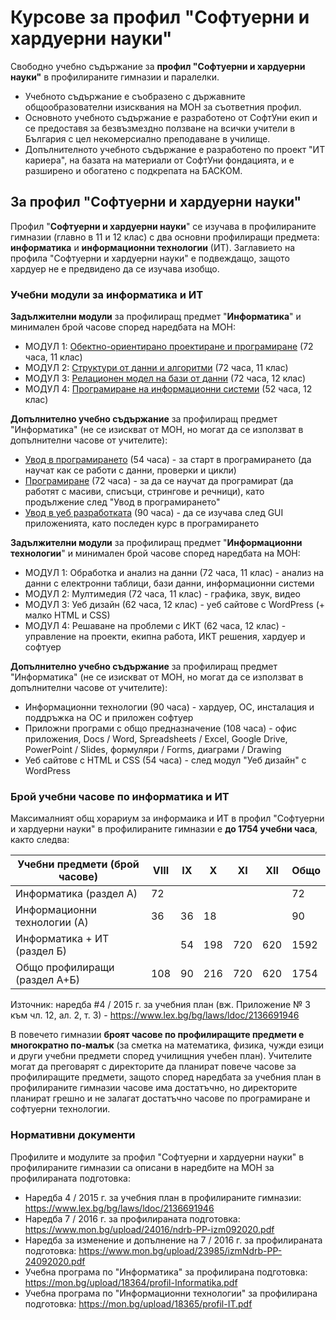 # Курсове за профил "Софтуерни и хардуерни науки"

Свободно учебно съдържание за **профил "Софтуерни и хардуерни науки"** в профилираните гимназии и паралелки.
 - Учебното съдържание е съобразено с държавните общообразователни изисквания на МОН за съответния профил.
 - Основното учебното съдържание е разработено от СофтУни екип и се предоставя за безвъзмездно ползване на всички учители в България с цел некомерсиално преподаване в училище.
 - Допълнителното учебното съдържание е разработено по проект "ИТ кариера", на базата на материали от СофтУни фондацията, и е разширено и обогатено с подкрепата на БАСКОМ.

## За профил "Софтуерни и хардуерни науки"

Профил "**Софтуерни и хардуерни науки**" се изучава в профилираните гимназии (главно в 11 и 12 клас) с два основни профилиращи предмета: **информатика** и **информационни технологии** (ИТ). Заглавието на профила "Софтуерни и хардуерни науки" е подвеждащо, защото хардуер не е предвидено да се изучава изобщо.

### Учебни модули за информатика и ИТ

**Задължителни модули** за профилиращ предмет "**Информатика**" и минимален брой часове според наредбата на МОН:
 - МОДУЛ 1: [Обектно-ориентирано проектиране и програмиране](https://github.com/BG-IT-Edu/School-Programming/tree/main/Courses/Software-Sciences/Module-1-OOP) (72 часа, 11 клас)
 - МОДУЛ 2: [Структури от данни и алгоритми](https://github.com/BG-IT-Edu/School-Programming/tree/main/Courses/Software-Sciences/Module-2-DS-and-Algo) (72 часа, 11 клас)
 - МОДУЛ 3: [Релационен модел на бази от данни](https://github.com/BG-IT-Edu/School-Programming/tree/main/Courses/Software-Sciences/Module-3-Databases) (72 часа, 12 клас)
 - МОДУЛ 4: [Програмиране на информационни системи](https://github.com/BG-IT-Edu/School-Programming/tree/main/Courses/Software-Sciences/Module-4-Information-Systems) (52 часа, 12 клас)

**Допълнително учебно съдържание** за профилиращ предмет "Информатика" (не се изискват от МОН, но могат да се използват в допълнителни часове от учителите):
 - [Увод в програмирането](https://github.com/BG-IT-Edu/School-Programming/tree/main/Courses/Applied-Programmer/Programming-Basics) (54 часа) - за старт в програмирането (да научат как се работи с данни, проверки и цикли)
 - [Програмиране](https://github.com/BG-IT-Edu/School-Programming/tree/main/Courses/Applied-Programmer/Programming-Fundamentals) (72 часа) - за да се научат да програмират (да работят с масиви, списъци, стрингове и речници), като продължение след "Увод в програмирането"
 - [Увод в уеб разработката](https://github.com/BG-IT-Edu/School-Programming/tree/main/Courses/Applied-Programmer/Internet-and-Web-Development) (90 часа) - да се изучава след GUI приложенията, като последен курс в програмирането

**Задължителни модули** за профилиращ предмет "**Информационни технологии**" и минимален брой часове според наредбата на МОН:
 - МОДУЛ 1: Обработка и анализ на данни (72 часа, 11 клас) - анализ на данни с електронни таблици, бази данни, информационни системи
 - МОДУЛ 2: Мултимедия (72 часа, 11 клас) - графика, звук, видео
 - МОДУЛ 3: Уеб дизайн (62 часа, 12 клас) - уеб сайтове с WordPress (+ малко HTML и CSS)
 - МОДУЛ 4: Решаване на проблеми с ИКТ (62 часа, 12 клас) - управление на проекти, екипна работа, ИКТ решения, хардуер и софтуер

**Допълнително учебно съдържание** за профилиращ предмет "Информатика" (не се изискват от МОН, но могат да се използват в допълнителни часове от учителите):
 - Информационни технологии (90 часа) - хардуер, ОС, инсталация и поддръжка на ОС и приложен софтуер
 - Приложни програми с общо предназначение (108 часа) - офис приложения, Docs / Word, Spreadsheets / Excel, Google Drive, PowerPoint / Slides, формуляри / Forms, диаграми / Drawing
 - Уеб сайтове с HTML и CSS (54 часа) - след модул "Уеб дизайн" с WordPress

### Брой учебни часове по информатика и ИТ

Максималният общ хорариум за информаика и ИТ в профил "Софтуерни и хардуерни науки" в профилираните гимназии е **до 1754 учебни часа**, както следва:

| Учебни предмети (брой часове)  | VIII	|	IX	 |	X	  |	XI 	| XII	| Общо |
|--------------------------------|------|-----|-----|-----|-----|------|
| Информатика (раздел А)         | 72	  |	  	 |	   	|			 	|	    | 72   |
| Информационни технологии (А)   | 36	  |	36	 |	18	 |	   	|	   	|	90   |
| Информатика + ИТ (раздел Б)    |   	  |	54	 |	198	|	720	|	620	|	1592 |
| Общо профилиращи (раздел А+Б)	 | 108	 |	90 	|	216	|	720	|	620	|	1754 |

Източник: наредба #4 / 2015 г. за учебния план (вж. Приложение № 3 към чл. 12, ал. 2, т. 3) - https://www.lex.bg/bg/laws/ldoc/2136691946

В повечето гимназии **броят часове по профилиращите предмети е многократно по-малък** (за сметка на математика, физика, чужди езици и други учебни предмети според училищния учебен план). Учителите могат да преговарят с директорите да планират повече часове за профилиращите предмети, защото според наредбата за учебния план в профилираните гимназии часове има достатъчно, но директорите планират грешно и не залагат достатъчно часове по програмиране и софтуерни технологии.

### Нормативни документи

Профилите и модулите за профил "Софтуерни и хардуерни науки" в профилираните гимназии са описани в наредбите на МОН за профилираната подготовка:
 - Наредба 4 / 2015 г. за учебния план в профилираните гимназии: https://www.lex.bg/bg/laws/ldoc/2136691946
 - Наредба 7 / 2016 г. за профилираната подготовка: https://www.mon.bg/upload/24016/ndrb-PP-izm092020.pdf
 - Наредба за изменение и допълнение на 7 / 2016 г. за профилираната подготовка: https://www.mon.bg/upload/23985/izmNdrb-PP-24092020.pdf
 - Учебна програма по "Информатика" за профилирана подготовка: https://mon.bg/upload/18364/profil-Informatika.pdf
 - Учебна програма по "Информационни технологии" за профилирана подготовка: https://mon.bg/upload/18365/profil-IT.pdf
